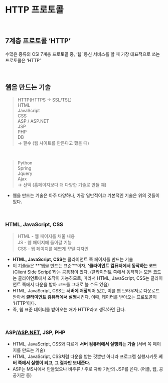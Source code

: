 # HTTP 프로토콜

<br>

## 7계층 프로토콜 ‘HTTP’
수많은 종류의 OSI 7계층 프로토콜 중, 
‘웹’ 통신 서비스를 할 때 가장 대표적으로 쓰는 프로토콜은 ‘HTTP’  

<br>

## 웹을 만드는 기술

> HTTP(HTTPS → SSL/TSL)  
> HTML  
> JavaScript  
> CSS  
> ASP / ASP.NET  
> JSP  
> PHP  
> DB  
→ 필수 (웹 사이트를 만든다고 했을 때)

<br>  
  
> Python  
> Spring  
> Jquery  
> Ajax  
→ 선택 (홈페이지보다 더 다양한 기술로 만들 떄)

- 웹을 만드는 기술은 아주 다양하나, 가장 일반적이고 기본적인 기술은 위의 것들이 있다.

<br>

### HTML, JavaScript, CSS

>HTML - 웹 페이지를 채울 내용   
>JS - 웹 페이지에 들어갈 기능   
>CSS - 웹 페이지를 예쁘게 꾸밀 디자인    

- **HTML, JavaScript, CSS**는 클라이언트 쪽 페이지를 만드는 기술
- 이 기술들은 **‘웹을 만드는 표준’**이자, **‘클라이언트 컴퓨터에서 동작하는 코드**(Client Side Script)’라는 공통점이 있다. 
(클라이언트 쪽에서 동작하는 모든 코드는 클라이언트에서 조작이 가능하므로, 
따라서 HTML, JavaScript, CSS는 클라이언트 쪽에서 다운을 받아 코드를 그대로 볼 수도 있음)
- HTML, JavaScript, CSS는 **서버에 저장**되어 있고, 이를 웹 브라우저로 다운로드 받아서 **클라이언트 컴퓨터에서 실행**시킨다. 이때, 데이터를 받아오는 프로토콜이 ‘HTTP’이다.
- 즉, 웹 표준 데이터를 받아오는 애가 HTTP라고 생각하면 된다.

<br>

### ASP/[ASP.NET](http://ASP.NET), JSP, PHP

- HTML, JavaScript, CSS와 다르게 **서버 컴퓨터에서 실행되는 기술** (서버 쪽 페이지를 만드는 기술)
- HTML, JavaScript, CSS처럼 다운을 받는 것뿐만 아니라 
프로그램 실행시키듯 **서버 쪽에서 실행이 되고, 그 결과만 보내준다.**
- ASP는 MS사에서 만들었으나 비주류 / 주로 자바 기반의 JSP를 쓴다. (어플, 웹, 공공기관 등)

